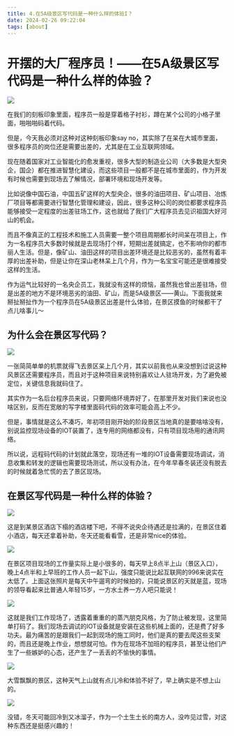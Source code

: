 ```yaml
---
title: 4.在5A级景区写代码是一种什么样的体验I？
date: 2024-02-26 09:22:04
tags: [about]
---
```

# 开摆的大厂程序员！——在5A级景区写代码是一种什么样的体验？

![](./images/No-38-501698377286_.pic.jpg)

在我们的刻板印象里面，程序员一般是穿着格子衬衫，蹲在某个公司的小格子里面，啪啪啪码着代码。

但是，今天我必须对这种对这种刻板印象say no，其实除了在呆在大城市里面，很多程序员的岗位还是需要出差的，尤其是在工业互联网领域。

现在随着国家对工业智能化的愈发重视，很多大型的制造业公司（大多数是大型央企，国企）都在推进智慧化建设，而这些项目一般都不是在城市里面的，作为开发有时候也需要到现场去了解情况，部署环境和现场开发等。

比如说像中国石油，中国五矿这样的大型央企，很多的油田项目、矿山项目、冶炼厂项目等都需要进行智慧化管理和建设，因此，很多这种公司的岗位都要求程序员能够接受一定程度的出差驻场工作，这也就给了我们广大程序员去见识祖国大好河山的机会。

而且不像真正的工程技术和施工人员需要一整个项目周期都长时间呆在项目上，作为一名程序员大多数时候就是去现场打个样，短期出差就搞定，也不影响你的都市丽人生活。但是，像矿山、油田这样的项目出差环境还是比较恶劣的，虽然有着丰厚的出差补助，但是让你在深山老林呆上几个月，作为一名宝宝可能还是很难接受这样的生活。

作为运气比较好的一名央企员工，我就没有这样的烦恼，虽然我也曾出差驻场，但是出差的地方不是环境恶劣的油田、矿山，而是5A级景区——黄山。下面我就来掰扯掰扯作为一个程序员在5A级景区出差是什么体验，在景区摸鱼的时候都干了点儿啥事儿～

## 为什么会在景区写代码？

![](/images/No-719-image.png)

一张简简单单的机票就得飞去景区呆上几个月，其实以前我也从来没想到过说这种风景区还需要程序员，而且对于这种项目来说特别喜欢让人驻场开发，为了避免被定位，关键信息我就码住了。

其实作为一名后台程序员来说，只要网络环境弄好了，在那里开发对我们来说也没啥区别，反而在宽敞的写字楼里面码代码的效率可能会高上不少。

但是，事情就是这么不凑巧，年初项目刚开始的阶段景区当地真的是要啥啥没有，别说监控现场设备的IOT装置了，连专用的网络都没有，只有项目现场用的通讯网络。

所以说，远程码代码的计划就此落空，现场还有一堆的IOT设备需要现场调试，消息收集和转发的逻辑也需要现场测试，所以没有办法，在今年早春冬装还没有脱去的时候就着急忙慌的去了景区现场。

## 在景区写代码是一种什么样的体验？

![](./images/No-1129-1981700723173_.pic.jpg)

这是到某景区酒店下榻的酒店楼下吧，不得不说央企待遇还是拉满的，在景区住着小酒店，每天还拿着补助，冬天还能看看雪，还是非常nice的体验。

![](./images/No-1266-1991700723173_.pic.jpg)

在景区项目现场的工作量实际上是小很多的，每天早上8点半上山（景区入口），晚上4点半和上早班的工作人员一起下山，强度只能说比起互联网的996来说实在太低了。上面这张照片是每天中午遛弯的时候拍的，只能说景区的天就是蓝，现场的领导看起来比普通人年轻15岁，一方水土养一方人吧只能说！

![](./images/No-1473-image.png)

这就是我们工作现场了，透露着重重的的蒸汽朋克风格，为了防止被发现，这里简单打码了。我们现场去调试的IOT设备就是安装在这些机械上面的，还是费了好多功夫。最为痛苦的是跟我们一起到现场的施工同时，他们是真的要去爬这些支架的，而且还是晚上作业，想想就可怕。作为在现场不加班的程序员，甚至让他们产生了一些嫉妒的心态，还产生了一丢丢的不愉快的事情。

![](./images/No-1711-2011700723250_.pic.jpg)

大雪飘飘的景区，这种天气上山就有点儿冷和体验不好了，早上确实是不想上山的。

![](./images/No-1817-image.png)

没错，冬天可能回冷到又冰溜子，作为一个土生土长的南方人，没咋见过雪，对这种东西还是挺感兴趣的！